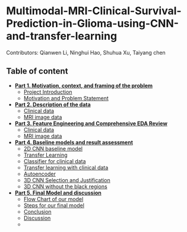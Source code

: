 # Multimodal-MRI-Clinical-Survival-Prediction-in-Glioma-using-CNN-and-transfer-learning
Contributors: Qianwen Li, Ninghui Hao, Shuhua Xu, Taiyang chen

<a id="contents"></a>
## Table of content
- [**Part 1. Motivation, context, and framing of the problem**](#part1)
    - [Project Introduction](#intro)
    - [Motivation and Problem Statement](#motivation)
- [**Part 2. Description of the data**](#part2)
    - [Clinical data](#clinic)
    - [MRI image data](#image)
- [**Part 3. Feature Engineering and Comprehensive EDA Review**](#part3)
    - [Clinical data](#clinic_eda)
    - [MRI image data](#image_eda)
- [**Part 4. Baseline models and result assessment**](#part4)
    - [2D CNN baseline model](#2dcnn)
    - [Transfer Learning](#transfer)
    - [Classifier for clinical data](#classifier_clinic)
    - [Transfer learning with clinical data](#transfer_clinic)
    - [Autoencoder](#autoencoder)
    - [3D CNN Selection and Justification](#3dcnn)
    - [3D CNN without the black regions](#3dcnn_new)
- [**Part 5. Final Model and discussion**](#part5)
    - [Flow Chart of our model](#flow_chart)
    - [Steps for our final model](#steps)
    - [Conclusion](#conclusion)
    - [Discussion](#discussion)
    - 
